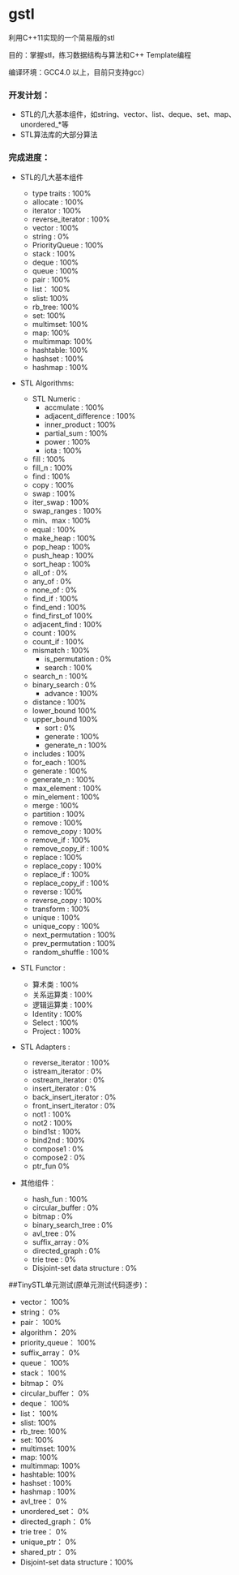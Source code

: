 gstl
=======
利用C++11实现的一个简易版的stl

目的：掌握stl，练习数据结构与算法和C++ Template编程

编译环境：GCC4.0 以上，目前只支持gcc）

### 开发计划：
  * STL的几大基本组件，如string、vector、list、deque、set、map、unordered_\*等
  * STL算法库的大部分算法

### 完成进度：
* STL的几大基本组件
    * type traits :           100%  
    * allocate :              100%
    * iterator :              100%
    * reverse_iterator :      100%
    * vector :                100%
    * string :                0%
    * PriorityQueue :        100%
    * stack :                 100%
    * deque :                 100%
    * queue :                 100%
    * pair :                  100%
    * list：                   100%
    * slist:                  100%
    * rb_tree:                100%
    * set:                    100%
    * multimset:              100%
    * map:                    100%
    * multimmap:              100%
    * hashtable:              100%
    * hashset :               100%
    * hashmap :               100%
* STL Algorithms:  
    * STL Numeric :
        * accmulate :     100%
        * adjacent_difference :       100%
        * inner_product :       100%
        * partial_sum :         100%
        * power :       100%
        * iota :    100%
    * fill :                  100%
    * fill_n :                100%
    * find :                  100%
    * copy :                  100%
    * swap :                  100%
    * iter_swap :             100%
    * swap_ranges :           100%
    * min、max :               100%
    * equal :                 100%
    * make_heap :             100%
    * pop_heap :              100%
    * push_heap :             100%
    * sort_heap :             100%
    * all_of :                0%
    * any_of :                0%
    * none_of :               0%
    * find_if :               100%
    * find_end :              100%
    * find_first_of           100%
    * adjacent_find :         100%
    * count :                 100%
    * count_if :              100%
    * mismatch :              100%
	  * is_permutation :        0%
	  * search :                100%
    * search_n :              100%
    * binary_search :         0%
	  * advance :               100%
    * distance :              100%
    * lower_bound             100%
    * upper_bound             100%
	  * sort :                  0%
	  * generate :              100%
	  * generate_n :            100%
    * includes :              100%
    * for_each :              100%
    * generate :              100%
    * generate_n :            100%
    * max_element :           100%
    * min_element :           100%
    * merge :                 100%
    * partition :             100%
    * remove :                100%
    * remove_copy :           100%
    * remove_if :             100%
    * remove_copy_if :        100%
    * replace :               100%
    * replace_copy :               100%
    * replace_if :            100%
    * replace_copy_if :       100%
    * reverse :               100%
    * reverse_copy :          100%
    * transform :             100%
    * unique :                100%
    * unique_copy :           100%
    * next_permutation :      100%
    * prev_permutation :      100%
    * random_shuffle :        100%




* STL Functor :
    * 算术类 :        100%
    * 关系运算类 :     100%
    * 逻辑运算类 :     100%
    * Identity :     100%
    * Select :       100%
    * Project :      100%

* STL Adapters :
    * reverse_iterator :      100%
    * istream_iterator :       0%
    * ostream_iterator :      0%
    * insert_iterator :       0%
    * back_insert_iterator :  0%
    * front_insert_iterator :   0%
    * not1 :      100%
    * not2 :      100%
    * bind1st :   100%
    * bind2nd :   100%
    * compose1  :   0%
    * compose2 :  0%
    * ptr_fun     0%

* 其他组件：
    * hash_fun :                  100%
    * circular_buffer :           0%   
    * bitmap :                    0%
    * binary_search_tree :        0%
    * avl_tree :                  0%
	* suffix_array :                0%
	* directed_graph :              0%
	* trie tree :                   0%
	* Disjoint-set data structure : 0%

##TinySTL单元测试(原单元测试代码逐步)：

  * vector：                       100%
  * string：                       0%
  * pair：                         100%
  * algorithm：                    20%
  * priority_queue：               100%
  * suffix_array：                 0%
  * queue：                        100%
  * stack：                        100%
  * bitmap：                       0%
  * circular_buffer：              0%
  * deque：                        100%
  * list：                         100%
  * slist:                          100%
  * rb_tree:                100%
  * set:                    100%
  * multimset:              100%
  * map:                    100%
  * multimmap:              100%
  * hashtable:              100%
  * hashset :               100%
  * hashmap :               100%
  * avl_tree：                     0%
  * unordered_set：                0%
  * directed_graph：               0%
  * trie tree：                    0%
  * unique_ptr：                   0%
  * shared_ptr：                   0%
  * Disjoint-set data structure：100%
